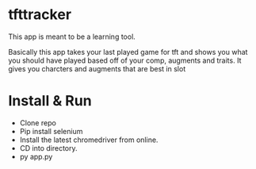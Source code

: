 # tfttracker

This app is meant to be a learning tool. 

Basically this app takes your last played game for tft and shows you what you should have played based off of your comp, augments and traits. It gives you charcters and augments that are best in slot

# Install & Run

- Clone repo
- Pip install selenium
- Install the latest chromedriver from online.
- CD into directory.
- py app.py
